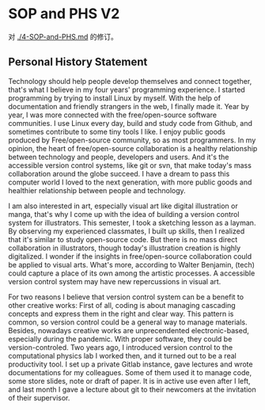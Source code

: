 SOP and PHS V2
==============

对 [./4-SOP-and-PHS.md](./4-SOP-and-PHS.md) 的修订。

## Personal History Statement

Technology should help people develop themselves and connect together, that's what I believe in my four years' programming experience. I started programming by trying to install Linux by myself. With the help of documentation and friendly strangers in the web, I finally made it. Year by year, I was more connected with the free/open-source software communities. I use Linux every day, build and study code from Github, and sometimes contribute to some tiny tools I like. I enjoy public goods produced by Free/open-source community, so as most programmers. In my opinion, the heart of free/open-source collaboration is a healthy relationship between technology and people, developers and users. And it's the accessible version control systems, like git or svn, that make today's mass collaboration around the globe succeed. I have a dream to pass this computer world I loved to the next generation, with more public goods and healthier relationship between people and technology.

I am also interested in art, especially visual art like digital illustration or manga, that's why I come up with the idea of building a version control system for illustrators. This semester, I took a sketching lesson as a layman. By observing my experienced classmates, I built up skills, then I realized that it's similar to study open-source code. But there is no mass direct collaboration in illustrators, though today's illustration creation is highly digitalized. I wonder if the insights in free/open-source collaboration could be applied to visual arts. What's more, according to Walter Benjamin, (tech) could capture a place of its own among the artistic processes. A accessible version control system may have new repercussions in visual art.

For two reasons I believe that version control system can be a benefit to other creative works: First of all, coding is about managing cascading concepts and express them in the right and clear way. This pattern is common, so version control could be a general way to manage materials. Besides, nowadays creative works are unprecendented electronic-based, especially during the pandemic. With proper software, they could be version-controled. Two years ago, I introduced version control to the computational physics lab I worked then, and it turned out to be a real productivity tool. I set up a private Gitlab instance, gave lectures and wrote documentations for my colleagues. Some of them used it to manage code, some store slides, note or draft of paper. It is in active use even after I left, and last month I gave a lecture about git to their newcomers at the invitation of their supervisor.


